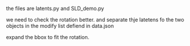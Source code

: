 the files are 
latents.py
and SLD_demo.py



we need to check the rotation better. and separate thje latetens fo the two objects in the modify list defiend in data.json


expand the bbox to fit the rotation.